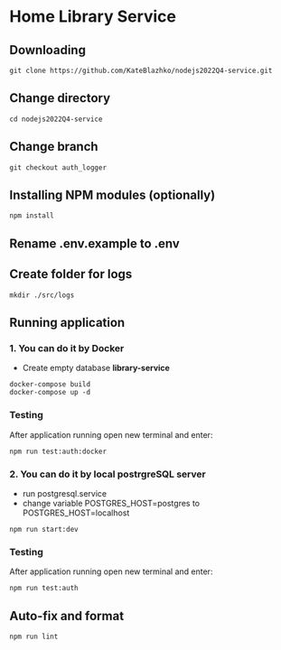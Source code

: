 # Home Library Service

## Downloading

```
git clone https://github.com/KateBlazhko/nodejs2022Q4-service.git
```

## Change directory

```
cd nodejs2022Q4-service
```

## Change branch

```
git checkout auth_logger
```

## Installing NPM modules (optionally)

```
npm install
```

## Rename .env.example to .env

## Create folder for logs

```
mkdir ./src/logs
```

## Running application

### 1. You can do it by Docker

- Create empty database **library-service**

```
docker-compose build
docker-compose up -d
```

### Testing

After application running open new terminal and enter:

```
npm run test:auth:docker
```

### 2. You can do it by local postrgreSQL server

- run postgresql.service
- change variable POSTGRES_HOST=postgres to POSTGRES_HOST=localhost

```
npm run start:dev
```

### Testing

After application running open new terminal and enter:

```
npm run test:auth
```

## Auto-fix and format

```
npm run lint
```
